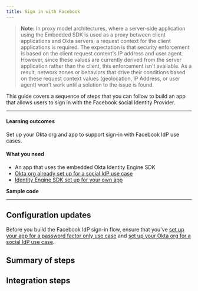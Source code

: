 ```yaml
---
title: Sign in with Facebook
---
```


<ApiLifecycle access="ie" />

> **Note:** In proxy model architectures, where a server-side application using the Embedded SDK is used as a proxy between client applications and Okta servers, a request context for the client applications is required. The expectation is that security enforcement is based on the client request context's IP address and user agent. However, since these values are currently derived from the server application rather than the client, this enforcement isn't available. As a result, network zones or behaviors that drive their conditions based on these request context values (geolocation, IP Address, or user agent) won't work until a solution to the issue is found.

This guide covers a sequence of steps that you can follow to build an app that allows users to sign in with the Facebook social Identity Provider.

---

#### Learning outcomes

Set up your Okta org and app to support sign-in with Facebook IdP use cases.

#### What you need

* An app that uses the embedded Okta Identity Engine SDK
* [Okta org already set up for a social IdP use case](/docs/guides/oie-embedded-common-org-setup/-/main/#set-up-your-okta-org-for-a-social-idp-use-case)
* [Identity Engine SDK set up for your own app](/docs/guides/oie-embedded-common-download-setup-app/)

**Sample code**

<StackSnippet snippet="samplecode" />

---

## Configuration updates

Before you build the Facebook IdP sign-in flow, ensure that you've [set up your app for a password factor only use case](/docs/guides/oie-embedded-common-org-setup/-/main/#set-up-your-okta-org-for-a-password-factor-only-use-case) and [set up your Okta org for a social IdP use case](/docs/guides/oie-embedded-common-org-setup/-/main/#set-up-your-okta-org-for-a-social-idp-use-case).

## Summary of steps

<StackSnippet snippet="summaryofsteps" />

## Integration steps

<StackSnippet snippet="integrationsteps" />
